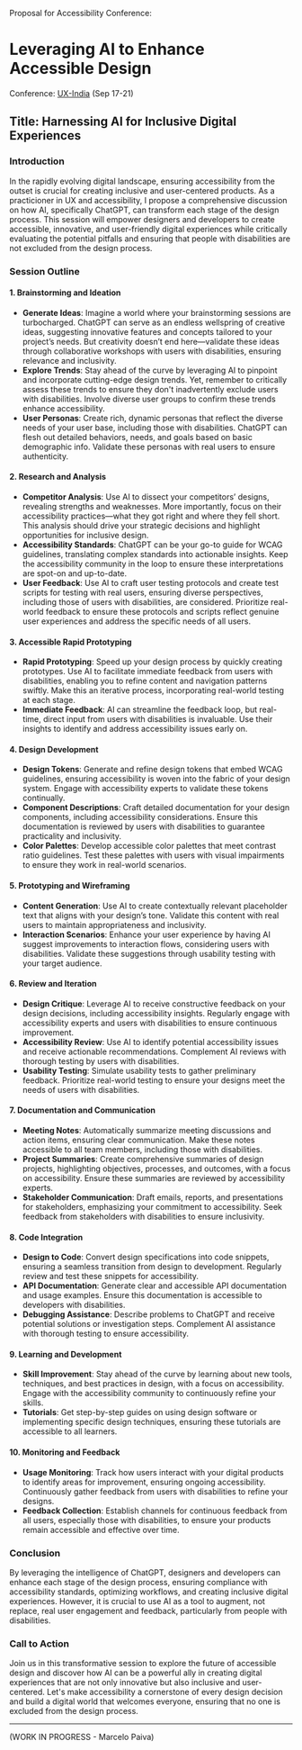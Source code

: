 Proposal for Accessibility Conference: 

# Leveraging AI to Enhance Accessible Design

Conference: [UX-India](https://2024.ux-india.org/) (Sep 17-21)

## Title: Harnessing AI for Inclusive Digital Experiences

### Introduction
In the rapidly evolving digital landscape, ensuring accessibility from the outset is crucial for creating inclusive and user-centered products. As a practicioner in UX and accessibility, I propose a comprehensive discussion on how AI, specifically ChatGPT, can transform each stage of the design process. This session will empower designers and developers to create accessible, innovative, and user-friendly digital experiences while critically evaluating the potential pitfalls and ensuring that people with disabilities are not excluded from the design process.

### Session Outline

#### 1. Brainstorming and Ideation
- **Generate Ideas**: Imagine a world where your brainstorming sessions are turbocharged. ChatGPT can serve as an endless wellspring of creative ideas, suggesting innovative features and concepts tailored to your project’s needs. But creativity doesn’t end here—validate these ideas through collaborative workshops with users with disabilities, ensuring relevance and inclusivity.
- **Explore Trends**: Stay ahead of the curve by leveraging AI to pinpoint and incorporate cutting-edge design trends. Yet, remember to critically assess these trends to ensure they don't inadvertently exclude users with disabilities. Involve diverse user groups to confirm these trends enhance accessibility.
- **User Personas**: Create rich, dynamic personas that reflect the diverse needs of your user base, including those with disabilities. ChatGPT can flesh out detailed behaviors, needs, and goals based on basic demographic info. Validate these personas with real users to ensure authenticity.

#### 2. Research and Analysis
- **Competitor Analysis**: Use AI to dissect your competitors’ designs, revealing strengths and weaknesses. More importantly, focus on their accessibility practices—what they got right and where they fell short. This analysis should drive your strategic decisions and highlight opportunities for inclusive design.
- **Accessibility Standards**: ChatGPT can be your go-to guide for WCAG guidelines, translating complex standards into actionable insights. Keep the accessibility community in the loop to ensure these interpretations are spot-on and up-to-date.
- **User Feedback**: Use AI to craft user testing protocols and create test scripts for testing with real users, ensuring diverse perspectives, including those of users with disabilities, are considered. Prioritize real-world feedback to ensure these protocols and scripts reflect genuine user experiences and address the specific needs of all users.

#### 3. Accessible Rapid Prototyping
- **Rapid Prototyping**: Speed up your design process by quickly creating prototypes. Use AI to facilitate immediate feedback from users with disabilities, enabling you to refine content and navigation patterns swiftly. Make this an iterative process, incorporating real-world testing at each stage.
- **Immediate Feedback**: AI can streamline the feedback loop, but real-time, direct input from users with disabilities is invaluable. Use their insights to identify and address accessibility issues early on.

#### 4. Design Development
- **Design Tokens**: Generate and refine design tokens that embed WCAG guidelines, ensuring accessibility is woven into the fabric of your design system. Engage with accessibility experts to validate these tokens continually.
- **Component Descriptions**: Craft detailed documentation for your design components, including accessibility considerations. Ensure this documentation is reviewed by users with disabilities to guarantee practicality and inclusivity.
- **Color Palettes**: Develop accessible color palettes that meet contrast ratio guidelines. Test these palettes with users with visual impairments to ensure they work in real-world scenarios.

#### 5. Prototyping and Wireframing
- **Content Generation**: Use AI to create contextually relevant placeholder text that aligns with your design’s tone. Validate this content with real users to maintain appropriateness and inclusivity.
- **Interaction Scenarios**: Enhance your user experience by having AI suggest improvements to interaction flows, considering users with disabilities. Validate these suggestions through usability testing with your target audience.

#### 6. Review and Iteration
- **Design Critique**: Leverage AI to receive constructive feedback on your design decisions, including accessibility insights. Regularly engage with accessibility experts and users with disabilities to ensure continuous improvement.
- **Accessibility Review**: Use AI to identify potential accessibility issues and receive actionable recommendations. Complement AI reviews with thorough testing by users with disabilities.
- **Usability Testing**: Simulate usability tests to gather preliminary feedback. Prioritize real-world testing to ensure your designs meet the needs of users with disabilities.

#### 7. Documentation and Communication
- **Meeting Notes**: Automatically summarize meeting discussions and action items, ensuring clear communication. Make these notes accessible to all team members, including those with disabilities.
- **Project Summaries**: Create comprehensive summaries of design projects, highlighting objectives, processes, and outcomes, with a focus on accessibility. Ensure these summaries are reviewed by accessibility experts.
- **Stakeholder Communication**: Draft emails, reports, and presentations for stakeholders, emphasizing your commitment to accessibility. Seek feedback from stakeholders with disabilities to ensure inclusivity.

#### 8. Code Integration
- **Design to Code**: Convert design specifications into code snippets, ensuring a seamless transition from design to development. Regularly review and test these snippets for accessibility.
- **API Documentation**: Generate clear and accessible API documentation and usage examples. Ensure this documentation is accessible to developers with disabilities.
- **Debugging Assistance**: Describe problems to ChatGPT and receive potential solutions or investigation steps. Complement AI assistance with thorough testing to ensure accessibility.

#### 9. Learning and Development
- **Skill Improvement**: Stay ahead of the curve by learning about new tools, techniques, and best practices in design, with a focus on accessibility. Engage with the accessibility community to continuously refine your skills.
- **Tutorials**: Get step-by-step guides on using design software or implementing specific design techniques, ensuring these tutorials are accessible to all learners.

#### 10. Monitoring and Feedback
- **Usage Monitoring**: Track how users interact with your digital products to identify areas for improvement, ensuring ongoing accessibility. Continuously gather feedback from users with disabilities to refine your designs.
- **Feedback Collection**: Establish channels for continuous feedback from all users, especially those with disabilities, to ensure your products remain accessible and effective over time.

### Conclusion
By leveraging the intelligence of ChatGPT, designers and developers can enhance each stage of the design process, ensuring compliance with accessibility standards, optimizing workflows, and creating inclusive digital experiences. However, it is crucial to use AI as a tool to augment, not replace, real user engagement and feedback, particularly from people with disabilities.

### Call to Action
Join us in this transformative session to explore the future of accessible design and discover how AI can be a powerful ally in creating digital experiences that are not only innovative but also inclusive and user-centered. Let's make accessibility a cornerstone of every design decision and build a digital world that welcomes everyone, ensuring that no one is excluded from the design process.

---

(WORK IN PROGRESS - Marcelo Paiva)
